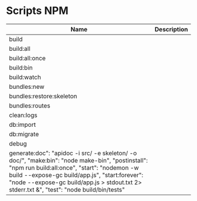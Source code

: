 # Scripts NPM

| Name | Description|
|------|------------|
| build ||
| build:all ||
| build:all:once ||
| build:bin ||
| build:watch ||
| bundles:new ||
| bundles:restore:skeleton ||
| bundles:routes ||
| clean:logs ||
| db:import ||
| db:migrate ||
| debug ||
| generate:doc": "apidoc -i src/ -e skeleton/ -o doc/", "make:bin": "node make-bin", "postinstall": "npm run build:all:once", "start": "nodemon -w build --expose-gc build/app.js", "start:forever": "node --expose-gc build/app.js > stdout.txt 2> stderr.txt &", "test": "node build/bin/tests"
